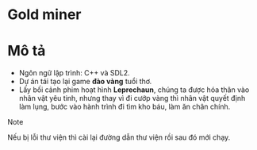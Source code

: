 # Gold miner 
# Mô tả
- Ngôn ngữ lập trình: C++ và SDL2.
- Dự án tái tạo lại game **đào vàng** tuổi thơ.
- Lấy bối cảnh phim hoạt hình **Leprechaun**, chúng ta được hóa thân vào nhân vật yêu tinh, nhưng thay vì đi cướp vàng thì nhân vật quyết định làm lụng, bước vào hành trình đi tìm kho báu, làm ăn chân chính.

> [!NOTE]
> Nếu bị lỗi thư viện thì cài lại đường dẫn thư viện rồi sau đó mới chạy.  
